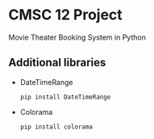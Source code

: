 # CMSC 12 Project
 Movie Theater Booking System in Python

 ## Additional libraries
- DateTimeRange

    `pip install DateTimeRange`

- Colorama
    
    `pip install colorama`
